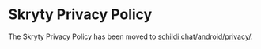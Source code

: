 # Skryty Privacy Policy

The Skryty Privacy Policy has been moved to [schildi.chat/android/privacy/](https://schildi.chat/android/privacy/).
